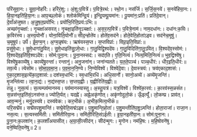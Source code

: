

  
परि॑सुवा॒न:। सु॒वा॒नोहरि॑:। हरि॑रं॒शु:। अं॒शु:प॒वित्रे॑। प॒वित्रे॒रथ॑:। रथो॒न। नस॑र्जि। स॒र्जि॒स॒नये॑। स॒नये॑हिया॒न:। हि॒या॒नइति॑हि॒या॒न:॥ आप॒च्छ्लोकं॑। श्लोक॑मिन्द्रि॒यं। इ॒न्द्रि॒यम्पू॒यमा॑न:। पू॒यमा॑न॒:प्रति॑। प्रति॑दे॒वान्। दे॒वाँअ॑जुषत। अ॒जु॒ष॒त॒प्रयो॑भि:। प्रयो॑भि॒रिति॒प्रय॑:ऽभि:॥  
अच्छा॑नृ॒चक्षा॑:। नृ॒चक्षा॑असरत्। नृ॒चक्षा॒इति॑नृ॒ऽचक्षा॑:। अ॒स॒र॒त्प॒वित्रे॑। प॒वित्रे॒नाम॑। नाम॒दधा॑न:। दधा॑न:क॒विः। क॒विर॑स्य। अ॒स्य॒योनौ॑। योना॒विति॒योनौ॑॥ सीद॒न्होते॑व। होते॑व॒सद॑ने। होते॒वेति॒होता॑ऽइव। सद॑नेच॒मूषु॑। च॒मूषूप॑। उपें॑। ई॒म॒ग्म॒न्। अ॒ग्म॒न्नृष॑य:। ऋष॑यस्स॒प्त। स॒प्तविप्रा॑:। विप्रा॒इति॒विप्रा॑:॥  
प्रसु॑मे॒धा:। सु॒मे॒धागा॑तु॒वित्। सु॒मे॒धाइति॑सु॒ऽमे॒धा:। गा॒तु॒विद्वि॒श्वदे॑वः। गा॒तु॒विदिति॑गा॒तु॒ऽवित्। वि॒श्वदे॑व॒स्सोम॑:। वि॒श्वदे॑व॒इति॑वि॒श्वऽदे॑व:। सोम॑:पुना॒न:। पु॒ना॒नस्सद॑:। सद॑एति। ए॒ति॒नित्यं॑। नित्य॒मिति॒नित्यं॑॥ भुव॒द्विश्वे॑षु। विश्वे॑षु॒काव्ये॑षु। काव्ये॑षु॒रन्ता॑। रन्तानु॑। अनु॒जना॑न्। जना॑न्यतते। य॒त॒ते॒पञ्च॑। पञ्च॒धीर॑:। धीर॒इति॒धीर॑:॥  
तव॒त्ये। त्येसो॑म। सो॒म॒प॒व॒मा॒न॒। प॒व॒मा॒न॒नि॒ण्ये। नि॒ण्येविश्वे॑। विश्वे॑दे॒वा:। दे॒वास्त्रय॑:। त्रय॑एकाद॒शास॑:। ए॒का॒द॒शास॒इत्ये॑का॒द॒शास॑:॥ दश॑स्व॒धाभि॑:। स्व॒धाभि॒रधि॑। अधि॒सानौ॑। सानो॒अव्ये॑। अव्ये॑मृ॒जन्ति॑। मृ॒जन्ति॑त्वा। त्वा॒न॒द्य॑:। न॒द्य॑स्स॒प्त। स॒प्तय॒ह्वीः। य॒ह्वीरिति॑य॒ह्वी:॥  
तन्नु। नुस॒त्यं। स॒त्यम्पव॑मानस्य। पव॑मानस्यास्तु। अ॒स्तु॒यत्र॑। यत्र॒विश्वे॑। विश्वे॑का॒रव॑:। का॒रव॑स्स॒न्नसं॑त। स॒न्नस॑न्त॒इति॑सं॒ऽनस॑न्त॥ ज्योति॒र्यत्। यदह्ने॑। अह्ने॒अकृ॑णोत्। अकृ॑णोदुलो॒कं। ऊँ॒इत्यूँ॑। लो॒कम्प्र। प्राव॑त्। आव॒न्मनुं॑। मनुं॒दस्य॑वे। दस्य॑वेक:। कर॒भीकं॑। अ॒भीक॒मित्य॒भीकं॑॥  
परि॒सद्मे॑व। सद्मे॑वपशु॒मान्ति॑। सद्मे॒वेति॒सद्म॑ऽइव। प॒शु॒मान्ति॒होता॑। प॒शु॒मन्तीति॑प॒शु॒ऽमन्ति॑। होता॒राजा॑। राजा॒न। नस॒त्य:। स॒त्यस्समि॑ती:। समि॑तीरिया॒नः। समि॑ती॒रिति॒संऽई॑ती:। इ॒या॒नइती॑या॒न:॥ सोम॑:पुना॒न:। पु॒ना॒न:क॒लशा॑न्। क॒लशाँ॑अयासीत्। अ॒या॒सी॒त्सीद॑न्। सीद॑न्मृ॒ग:। मृ॒गोन। नम॑हि॒ष:। म॒हि॒षोवने॑षु। वने॒ष्विति॒वने॑षु॥ 2॥  
